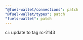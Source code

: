 ```yaml
---
"@fuel-wallet/connections": patch
"@fuel-wallet/types": patch
"fuels-wallet": patch
---
```


ci: update to tag rc-2143
